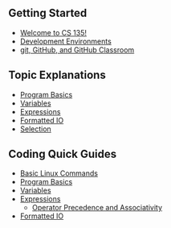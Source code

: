 <h2>Getting Started</h2>
<ul>
    <li><a href="https://erinkeith.github.io/135/beninging">Welcome to CS 135!</a></li>
    <li><a href="https://erinkeith.github.io/135/start/dev_env">Development Environments</a></li>
    <li><a href="https://erinkeith.github.io/135/start/git">git, GitHub, and GitHub Classroom</a></li>
</ul>
<h2>Topic Explanations</h2>
<ul>
    <li><a href="https://erinkeith.github.io/135/topics/program_basics">Program Basics</a></li>
    <li><a href="https://erinkeith.github.io/135/topics/variables">Variables</a></li>
    <li><a href="https://erinkeith.github.io/135/topics/expressions">Expressions</a></li>
    <li><a href="https://erinkeith.github.io/135/topics/formatted_io">Formatted IO</a></li>
    <li><a href="https://erinkeith.github.io/135/topics/selection">Selection</a></li>
</ul>
<h2>Coding Quick Guides</h2>
<ul>
    <li><a href="https://erinkeith.github.io/135/quick_guides/linux_commands">Basic Linux Commands</a></li>
    <li><a href="https://erinkeith.github.io/135/quick_guides/program_basics">Program Basics</a></li>
    <li><a href="https://erinkeith.github.io/135/quick_guides/variables">Variables</a></li>
    <li><a href="https://erinkeith.github.io/135/quick_guides/expressions">Expressions</a>
        <ul>
            <li><a href="https://erinkeith.github.io/135/quick_guides/operators">Operator Precedence and Associativity</a></li>
        </ul>
    </li>
    <li><a href="https://erinkeith.github.io/135/quick_guides/formatted_io">Formatted IO</a></li>    
</ul>
